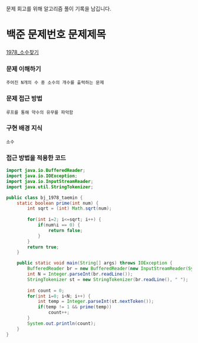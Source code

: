 문제 회고를 위해 알고리즘 풀이 기록을 남깁니다.

# 백준 문제번호 문제제목
[1978_소수찾기](https://www.acmicpc.net/problem/1978)

### 문제 이해하기
`주어진 N개의 수 중 소수의 개수를 출력하는 문제`
 

### 문제 접근 방법
`루프를 통해 약수의 유무를 파악함`


### 구현 배경 지식
`소수`



### 접근 방법을 적용한 코드
```java
import java.io.BufferedReader;
import java.io.IOException;
import java.io.InputStreamReader;
import java.util.StringTokenizer;

public class bj_1978_taemin {
	static boolean prime(int num) {
		int sqrt = (int) Math.sqrt(num);
		
		for(int i=2; i<=sqrt; i++) {
			if(num%i == 0) {
				return false;
			}
		}
		return true;
	}

	public static void main(String[] args) throws IOException {
		BufferedReader br = new BufferedReader(new InputStreamReader(System.in));
		int N = Integer.parseInt(br.readLine());
		StringTokenizer st = new StringTokenizer(br.readLine(), " ");
		
		int count = 0;
		for(int i=0; i<N; i++) {
			int temp = Integer.parseInt(st.nextToken());
			if(temp != 1 && prime(temp))
				count++;
		}
		System.out.println(count);
	}
}
```

